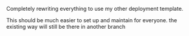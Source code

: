 Completely rewriting everything to use my other deployment template.

This should be much easier to set up and maintain for everyone. the existing way will still be there in another branch
